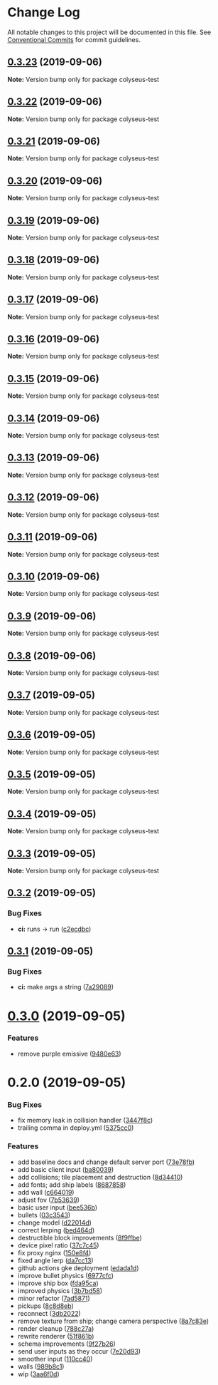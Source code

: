 # Change Log

All notable changes to this project will be documented in this file.
See [Conventional Commits](https://conventionalcommits.org) for commit guidelines.

## [0.3.23](https://github.com/3mcd/colyseus-test/compare/v0.3.22...v0.3.23) (2019-09-06)

**Note:** Version bump only for package colyseus-test





## [0.3.22](https://github.com/3mcd/colyseus-test/compare/v0.3.21...v0.3.22) (2019-09-06)

**Note:** Version bump only for package colyseus-test





## [0.3.21](https://github.com/3mcd/colyseus-test/compare/v0.3.20...v0.3.21) (2019-09-06)

**Note:** Version bump only for package colyseus-test





## [0.3.20](https://github.com/3mcd/colyseus-test/compare/v0.3.19...v0.3.20) (2019-09-06)

**Note:** Version bump only for package colyseus-test





## [0.3.19](https://github.com/3mcd/colyseus-test/compare/v0.3.18...v0.3.19) (2019-09-06)

**Note:** Version bump only for package colyseus-test





## [0.3.18](https://github.com/3mcd/colyseus-test/compare/v0.3.17...v0.3.18) (2019-09-06)

**Note:** Version bump only for package colyseus-test





## [0.3.17](https://github.com/3mcd/colyseus-test/compare/v0.3.16...v0.3.17) (2019-09-06)

**Note:** Version bump only for package colyseus-test





## [0.3.16](https://github.com/3mcd/colyseus-test/compare/v0.3.15...v0.3.16) (2019-09-06)

**Note:** Version bump only for package colyseus-test





## [0.3.15](https://github.com/3mcd/colyseus-test/compare/v0.3.14...v0.3.15) (2019-09-06)

**Note:** Version bump only for package colyseus-test





## [0.3.14](https://github.com/3mcd/colyseus-test/compare/v0.3.13...v0.3.14) (2019-09-06)

**Note:** Version bump only for package colyseus-test





## [0.3.13](https://github.com/3mcd/colyseus-test/compare/v0.3.12...v0.3.13) (2019-09-06)

**Note:** Version bump only for package colyseus-test





## [0.3.12](https://github.com/3mcd/colyseus-test/compare/v0.3.11...v0.3.12) (2019-09-06)

**Note:** Version bump only for package colyseus-test





## [0.3.11](https://github.com/3mcd/colyseus-test/compare/v0.3.10...v0.3.11) (2019-09-06)

**Note:** Version bump only for package colyseus-test





## [0.3.10](https://github.com/3mcd/colyseus-test/compare/v0.3.9...v0.3.10) (2019-09-06)

**Note:** Version bump only for package colyseus-test





## [0.3.9](https://github.com/3mcd/colyseus-test/compare/v0.3.8...v0.3.9) (2019-09-06)

**Note:** Version bump only for package colyseus-test





## [0.3.8](https://github.com/3mcd/colyseus-test/compare/v0.3.7...v0.3.8) (2019-09-06)

**Note:** Version bump only for package colyseus-test





## [0.3.7](https://github.com/3mcd/colyseus-test/compare/v0.3.6...v0.3.7) (2019-09-05)

**Note:** Version bump only for package colyseus-test





## [0.3.6](https://github.com/3mcd/colyseus-test/compare/v0.3.5...v0.3.6) (2019-09-05)

**Note:** Version bump only for package colyseus-test





## [0.3.5](https://github.com/3mcd/colyseus-test/compare/v0.3.4...v0.3.5) (2019-09-05)

**Note:** Version bump only for package colyseus-test





## [0.3.4](https://github.com/3mcd/colyseus-test/compare/v0.3.2...v0.3.4) (2019-09-05)

**Note:** Version bump only for package colyseus-test





## [0.3.3](https://github.com/3mcd/colyseus-test/compare/v0.3.2...v0.3.3) (2019-09-05)

**Note:** Version bump only for package colyseus-test





## [0.3.2](https://github.com/3mcd/colyseus-test/compare/v0.3.1...v0.3.2) (2019-09-05)


### Bug Fixes

* **ci:** runs -> run ([c2ecdbc](https://github.com/3mcd/colyseus-test/commit/c2ecdbc))





## [0.3.1](https://github.com/3mcd/colyseus-test/compare/v0.3.0...v0.3.1) (2019-09-05)


### Bug Fixes

* **ci:** make args a string ([7a29089](https://github.com/3mcd/colyseus-test/commit/7a29089))





# [0.3.0](https://github.com/3mcd/colyseus-test/compare/v0.2.0...v0.3.0) (2019-09-05)


### Features

* remove purple emissive ([9480e63](https://github.com/3mcd/colyseus-test/commit/9480e63))





# 0.2.0 (2019-09-05)


### Bug Fixes

* fix memory leak in collision handler ([3447f8c](https://github.com/3mcd/colyseus-test/commit/3447f8c))
* trailing comma in deploy.yml ([5375cc0](https://github.com/3mcd/colyseus-test/commit/5375cc0))


### Features

* add baseline docs and change default server port ([73e78fb](https://github.com/3mcd/colyseus-test/commit/73e78fb))
* add basic client input ([ba80039](https://github.com/3mcd/colyseus-test/commit/ba80039))
* add collisions; tile placement and destruction ([8d34410](https://github.com/3mcd/colyseus-test/commit/8d34410))
* add fonts; add ship labels ([8687858](https://github.com/3mcd/colyseus-test/commit/8687858))
* add wall ([c664019](https://github.com/3mcd/colyseus-test/commit/c664019))
* adjust fov ([7b53639](https://github.com/3mcd/colyseus-test/commit/7b53639))
* basic user input ([bee536b](https://github.com/3mcd/colyseus-test/commit/bee536b))
* bullets ([03c3543](https://github.com/3mcd/colyseus-test/commit/03c3543))
* change model ([d22014d](https://github.com/3mcd/colyseus-test/commit/d22014d))
* correct lerping ([bed464d](https://github.com/3mcd/colyseus-test/commit/bed464d))
* destructible block improvements ([8f9ffbe](https://github.com/3mcd/colyseus-test/commit/8f9ffbe))
* device pixel ratio ([37c7c45](https://github.com/3mcd/colyseus-test/commit/37c7c45))
* fix proxy nginx ([150e8f4](https://github.com/3mcd/colyseus-test/commit/150e8f4))
* fixed angle lerp ([da7cc13](https://github.com/3mcd/colyseus-test/commit/da7cc13))
* github actions gke deployment ([edada1d](https://github.com/3mcd/colyseus-test/commit/edada1d))
* improve bullet physics ([6977cfc](https://github.com/3mcd/colyseus-test/commit/6977cfc))
* improve ship box ([fda95ca](https://github.com/3mcd/colyseus-test/commit/fda95ca))
* improved physics ([3b7bd58](https://github.com/3mcd/colyseus-test/commit/3b7bd58))
* minor refactor ([7ad5871](https://github.com/3mcd/colyseus-test/commit/7ad5871))
* pickups ([8c8d8eb](https://github.com/3mcd/colyseus-test/commit/8c8d8eb))
* reconnect ([3db2022](https://github.com/3mcd/colyseus-test/commit/3db2022))
* remove texture from ship; change camera perspective ([8a7c83e](https://github.com/3mcd/colyseus-test/commit/8a7c83e))
* render cleanup ([788c27a](https://github.com/3mcd/colyseus-test/commit/788c27a))
* rewrite renderer ([51f861b](https://github.com/3mcd/colyseus-test/commit/51f861b))
* schema improvements ([9f27b26](https://github.com/3mcd/colyseus-test/commit/9f27b26))
* send user inputs as they occur ([7e20d93](https://github.com/3mcd/colyseus-test/commit/7e20d93))
* smoother input ([110cc40](https://github.com/3mcd/colyseus-test/commit/110cc40))
* walls ([989b8c1](https://github.com/3mcd/colyseus-test/commit/989b8c1))
* wip ([3aa6f0d](https://github.com/3mcd/colyseus-test/commit/3aa6f0d))
